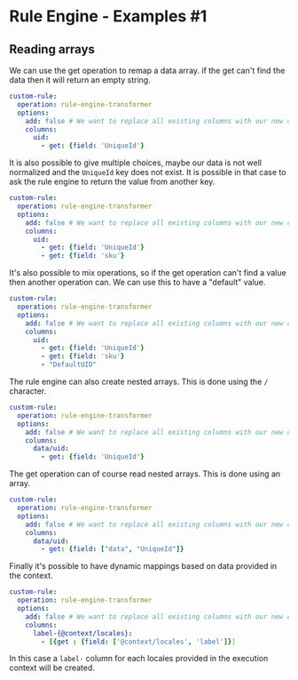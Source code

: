 # Rule Engine - Examples #1

## Reading arrays

We can use the get operation to remap a data array. if the get can't find the data then it will return an empty string.  

```yaml
custom-rule:
  operation: rule-engine-transformer
  options:
    add: false # We want to replace all existing columns with our new columns.
    columns:
      uid:
        - get: {field: 'UniqueId'}
```

It is also possible to give multiple choices, maybe our data is not well normalized and the `UniqueId` key does not 
exist. It is possible in that case to ask the rule engine to return the value from another key. 

```yaml
custom-rule:
  operation: rule-engine-transformer
  options:
    add: false # We want to replace all existing columns with our new columns.
    columns:
      uid:
        - get: {field: 'UniqueId'}
        - get: {field: 'sku'}
```

It's also possible to mix operations, so if the get operation can't find a value then another operation can. We can use 
this to have a "default" value.

```yaml
custom-rule:
  operation: rule-engine-transformer
  options:
    add: false # We want to replace all existing columns with our new columns.
    columns:
      uid:
        - get: {field: 'UniqueId'}
        - get: {field: 'sku'}
        - "DefaultUID"
```

The rule engine can also create nested arrays. This is done using the `/` character.

```yaml
custom-rule:
  operation: rule-engine-transformer
  options:
    add: false # We want to replace all existing columns with our new columns.
    columns:
      data/uid:
        - get: {field: 'UniqueId'}
```

The get operation can of course read nested arrays. This is done using an array.

```yaml
custom-rule:
  operation: rule-engine-transformer
  options:
    add: false # We want to replace all existing columns with our new columns.
    columns:
      data/uid:
        - get: {field: ["data", "UniqueId"]}
```


Finally it's possible to have dynamic mappings based on data provided in the context. 

```yaml
custom-rule:
  operation: rule-engine-transformer
  options:
    add: false # We want to replace all existing columns with our new columns.
    columns:
      label-{@context/locales}:
        - [{get : {field: ['@context/locales', 'label']}]
```

In this case a `label-` column for each locales provided in the execution context will be created. 